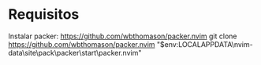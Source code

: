 # Requisitos
Instalar packer: https://github.com/wbthomason/packer.nvim
  git clone https://github.com/wbthomason/packer.nvim "$env:LOCALAPPDATA\nvim-data\site\pack\packer\start\packer.nvim"

